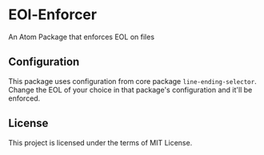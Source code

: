 # EOl-Enforcer

An Atom Package that enforces EOL on files

## Configuration

This package uses configuration from core package `line-ending-selector`.
Change the EOL of your choice in that package's configuration and it'll
be enforced.

## License

This project is licensed under the terms of MIT License.
